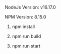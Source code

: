 NodeJs Version:
v16.17.0

NPM Version:
8.15.0

<!-- Run below commands -->
1. npm install

2. npm run build

3. npm run start

